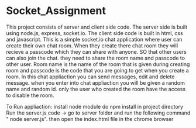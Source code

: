 # Socket_Assignment
This project consists of server and client side code. The server side is built using node.js, express, socket.io. The client side code is built in html, css and javascript. This is a simple socket.io chat application where user can create their own chat room. When they create there chat room they will recieve a passcode which they can share with anyone. SO that other users can also join the chat. they need to share the room name and passcode to other user.
Room name is the name of the room that is given during creating room and passcode is the code that you are going to get when you create a room.
In this chat appliaction you can send messages, edit and delete message.
when you enter into chat appliaction you will be given a random name and random id.
only the user who created the room have the access to disable the room.

To Run appliaction:
install node module do npm install in project directory
Run the server.js code -> go to server folder and run the following command " node server.js".
then open the index.html file in the chrome browser
